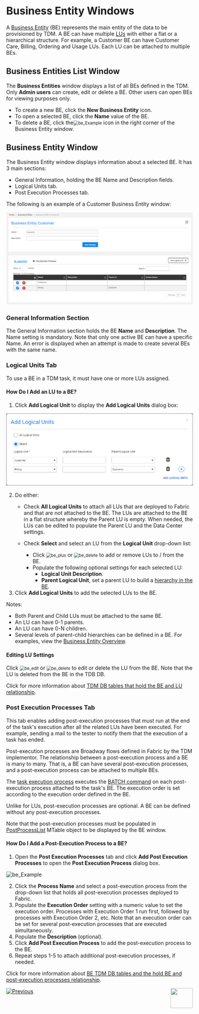 # Business Entity Windows 

A [Business Entity](/articles/TDM/tdm_overview/03_business_entity_overview.md) (BE) represents the main entity of the data to be provisioned by TDM. A BE can have multiple [LUs](/articles/03_logical_units/01_LU_overview.md) with either a flat or a hierarchical structure. For example, a Customer BE can have Customer Care, Billing, Ordering and Usage LUs. Each LU can be attached to multiple BEs.

## Business Entities List Window  

The **Business Entities** window displays a list of all BEs defined in the TDM.  Only **Admin users** can create, edit or delete a BE. Other users can open BEs for viewing purposes only.

-   To create a new BE, click the **New Business Entity** icon. 
-   To open a selected BE, click the **Name** value of the BE.
-   To delete a BE, click the<img src="images/delete_icon.png" alt="be_Example" style="zoom:80%;" /> icon in the right corner of the Business Entity window.

## Business Entity Window    

The Business Entity window displays information about a selected BE. It has 3 main sections:

- General Information, holding the BE Name and Description fields.
- Logical Units tab.
- Post Execution Processes tab.

The following is an example of a Customer Business Entity window:

![be_Example](images/tdm_gui_customer_be.png)



### General Information Section 

The General Information section holds the BE **Name** and **Description**. The Name setting is mandatory. Note that only one active BE can have a specific Name. An error is displayed when an attempt is made to create several BEs with the same name.

### Logical Units Tab 

To use a BE in a TDM task, it must have one or more LUs assigned.

#### How Do I Add an LU to a BE? 

1. Click **Add Logical Unit** to display the **Add Logical Units** dialog box:

![be_Example](images/BE_add_lu_window.png)

2. Do either: 
   * Check **All Logical Units** to attach all LUs that are deployed to Fabric and that are not attached to the BE. The LUs are attached to the BE in a flat structure whereby the Parent LU is empty. When needed, the LUs can be edited to populate the Parent LU and the Data Center settings.
   * Check **Select** and select an LU from the **Logical Unit** drop-down list:

     - Click <img src="images/plus_icon.png" alt="be_plus" style="zoom:80%;" /> or <img src="images/delete_icon.png" alt="be_delete" style="zoom:80%;" /> to add or remove LUs to / from the BE. 
     - Populate the following optional settings for each selected LU:
       - **Logical Unit Description**.
       - **Parent Logical Unit**, set a parent LU to build a [hierarchy in the BE](/articles/TDM/tdm_overview/03_business_entity_overview.md). 
3. Click **Add Logical Units** to add the selected LUs to the BE.

Notes:
 - Both Parent and Child LUs must be attached to the same BE.
 -  An LU can have 0-1 parents.
 -  An LU can have 0-N children.
  - Several levels of parent-child hierarchies can be defined in a BE. For examples, view the [Business Entity Overview](/articles/TDM/tdm_overview/03_business_entity_overview.md).

#### Editing LU Settings

Click <img src="images/be_edit_icon.png" alt="be_edit" style="zoom:80%;" /> or <img src="images/be_delete_icon.png" alt="be_delete" style="zoom:80%;" /> to edit or delete the LU from the BE. Note that the LU is deleted from the BE in the TDB DB. 

Click for more information about [TDM DB tables that hold the BE and LU relationship](06_be_product_tdmdb_tables.md).



### Post Execution Processes Tab

This tab enables adding post-execution processes that must run at the end of the task's execution after all the related LUs have been executed. For example, sending a mail to the tester to notify them that the execution of a task has ended. 

Post-execution processes are Broadway flows defined in Fabric by the TDM implementor. The relationship between a post-execution process and a BE is many to many. That is, a BE can have several post-execution processes, and a post-execution process can be attached to multiple BEs. 

The [task execution process](/articles/TDM/tdm_architecture/03_task_execution_processes.md) executes the [BATCH command](/articles/20_jobs_and_batch_services/15_batch_broadway_commands.md) on each post-execution process attached to the task's BE. The execution order is set according to the execution order defined in the BE.

Unlike for LUs, post-execution processes are optional. A BE can be defined without any post-execution processes.

Note that the post-execution processes must be populated in [PostProcessList](/articles/TDM/tdm_implementation/04_fabric_tdm_library.md#postprocesslist) MTable object to be displayed by the BE window.

#### How Do I Add a Post-Execution Process to a BE? 

1. Open the **Post Execution Processes** tab and click **Add Post Execution Processes** to open the **Post Execution Process** dialog box.  

![be_Example](images/be_post_execution_processes_window.png)

2. Click the **Process Name** and select a post-execution process from the drop-down list that holds all post-execution processes deployed to Fabric.
3. Populate the **Execution Order** setting with a numeric value to set the execution order. Processes with Execution Order 1 run first, followed by processes with Execution Order 2, etc. Note that an execution order can be set for several post-execution processes that are executed simultaneously.
4. Populate the **Description** (optional).
5. Click **Add Post Execution Process** to add the post-execution process to the BE.
6. Repeat steps 1-5 to attach additional post-execution processes, if needed.

  

Click for more information about [BE TDM DB tables and the hold BE and post-execution processes relationship](06_be_product_tdmdb_tables.md).

 

  [![Previous](/articles/images/Previous.png)](03_tdm_gui_data_centers_window.md)[<img align="right" width="60" height="54" src="/articles/images/Next.png">](05_tdm_gui_product_window.md)

